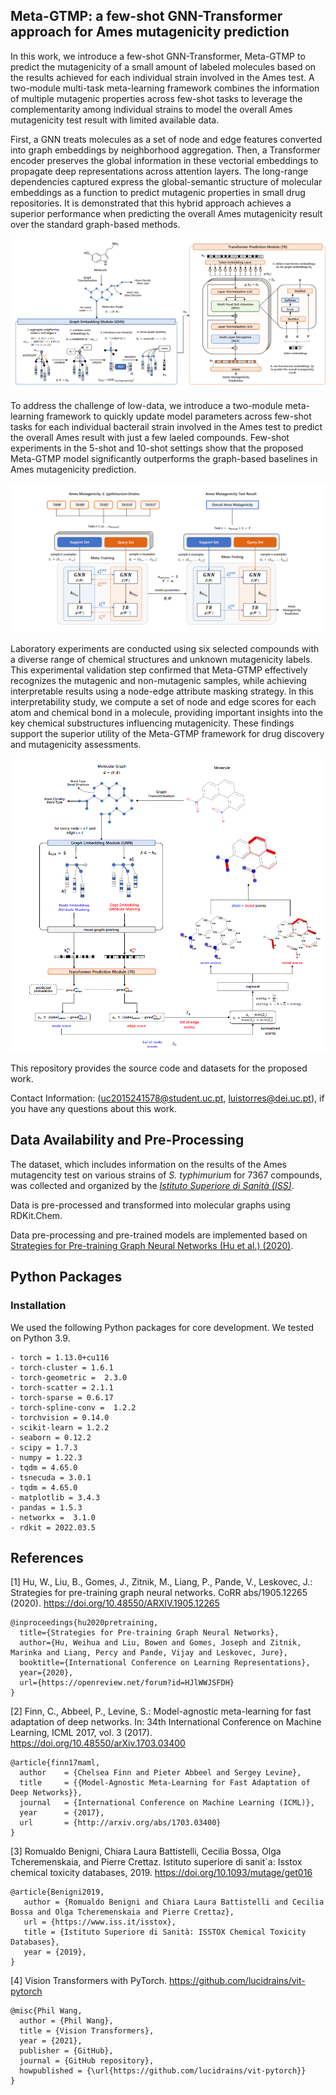 ## Meta-GTMP: a few-shot GNN-Transformer approach for Ames mutagenicity prediction

In this work, we introduce a few-shot GNN-Transformer, Meta-GTMP to predict the mutagenicity of a small amount of labeled molecules based on the results achieved for each individual strain involved in the Ames test. A two-module multi-task meta-learning framework combines the information of multiple mutagenic properties across few-shot tasks to leverage the complementarity among individual strains to model the overall Ames mutagenicity test result with limited available data. 

First, a GNN treats molecules as a set of node and edge features converted into graph embeddings by neighborhood aggregation. Then, a Transformer encoder preserves the global information in these vectorial embeddings to propagate deep representations across attention layers. The long-range dependencies captured express the global-semantic structure of molecular embeddings as a function to predict mutagenic properties in small drug repositories. It is demonstrated that this hybrid approach achieves a superior performance when predicting the overall Ames mutagenicity result over the standard graph-based methods.

![ScreenShot](figures/gnntr.png?raw=true)

To address the challenge of low-data, we introduce a two-module meta-learning framework to quickly update model parameters across few-shot tasks for each individual bacterail strain involved in the Ames test to predict the overall Ames result with just a few laeled compounds. Few-shot experiments in the 5-shot and 10-shot settings show that the proposed Meta-GTMP model significantly outperforms the graph-based baselines in Ames mutagenicity prediction.

![ScreenShot](figures/meta.png?raw=true)

Laboratory experiments are conducted using six selected compounds with a diverse range of chemical structures and unknown mutagenicity labels. This experimental validation step confirmed that Meta-GTMP effectively recognizes the mutagenic and non-mutagenic samples, while achieving interpretable results using a node-edge attribute masking strategy. In this interpretability study, we compute a set of node and edge scores for each atom and chemical bond in a molecule, providing important insights into the key chemical substructures influencing mutagenicity. These findings support the superior utility of the Meta-GTMP framework for drug discovery and mutagenicity assessments.

![ScreenShot](figures/node-edge-mask.png?raw=true)

This repository provides the source code and datasets for the proposed work.

Contact Information: (uc2015241578@student.uc.pt, luistorres@dei.uc.pt), if you have any questions about this work.

## Data Availability and Pre-Processing

The dataset, which includes information on the results of the Ames mutagencity test on various strains of *S. typhimurium* for 7367 compounds, was collected and organized by the [*Istituto Superiore di Sanità (ISS)*](http://https://www.iss.it/isstox).

Data is pre-processed and transformed into molecular graphs using RDKit.Chem. 

Data pre-processing and pre-trained models are implemented based on [Strategies for Pre-training Graph Neural Networks (Hu et al.) (2020)](https://arxiv.org/abs/1905.12265).

## Python Packages

### Installation
We used the following Python packages for core development. We tested on Python 3.9.

```
- torch = 1.13.0+cu116 
- torch-cluster = 1.6.1
- torch-geometric =  2.3.0
- torch-scatter = 2.1.1
- torch-sparse = 0.6.17
- torch-spline-conv =  1.2.2
- torchvision = 0.14.0
- scikit-learn = 1.2.2
- seaborn = 0.12.2
- scipy = 1.7.3
- numpy = 1.22.3
- tqdm = 4.65.0
- tsnecuda = 3.0.1
- tqdm = 4.65.0
- matplotlib = 3.4.3 
- pandas = 1.5.3 
- networkx =  3.1.0
- rdkit = 2022.03.5

```

## References

[1] Hu, W., Liu, B., Gomes, J., Zitnik, M., Liang, P., Pande, V., Leskovec, J.: Strategies for pre-training graph neural networks. CoRR abs/1905.12265 (2020). https://doi.org/10.48550/ARXIV.1905.12265

```
@inproceedings{hu2020pretraining,
  title={Strategies for Pre-training Graph Neural Networks},
  author={Hu, Weihua and Liu, Bowen and Gomes, Joseph and Zitnik, Marinka and Liang, Percy and Pande, Vijay and Leskovec, Jure},
  booktitle={International Conference on Learning Representations},
  year={2020},
  url={https://openreview.net/forum?id=HJlWWJSFDH}
}
```

[2] Finn, C., Abbeel, P., Levine, S.: Model-agnostic meta-learning for fast adaptation of deep networks. In: 34th International Conference on Machine Learning, ICML 2017, vol. 3 (2017). https://doi.org/10.48550/arXiv.1703.03400

```
@article{finn17maml,
  author    = {Chelsea Finn and Pieter Abbeel and Sergey Levine},
  title     = {{Model-Agnostic Meta-Learning for Fast Adaptation of Deep Networks}},
  journal   = {International Conference on Machine Learning (ICML)},
  year      = {2017},
  url       = {http://arxiv.org/abs/1703.03400}
}
```

[3] Romualdo Benigni, Chiara Laura Battistelli, Cecilia Bossa,
Olga Tcheremenskaia, and Pierre Crettaz. Istituto
superiore di sanit`a: Isstox chemical toxicity databases,
2019. https://doi.org/10.1093/mutage/get016

```
@article{Benigni2019,
   author = {Romualdo Benigni and Chiara Laura Battistelli and Cecilia Bossa and Olga Tcheremenskaia and Pierre Crettaz},
   url = {https://www.iss.it/isstox},
   title = {Istituto Superiore di Sanità: ISSTOX Chemical Toxicity Databases},
   year = {2019},
}

```
[4] Vision Transformers with PyTorch. https://github.com/lucidrains/vit-pytorch

```
@misc{Phil Wang,
  author = {Phil Wang},
  title = {Vision Transformers},
  year = {2021},
  publisher = {GitHub},
  journal = {GitHub repository},
  howpublished = {\url{https://github.com/lucidrains/vit-pytorch}}
}



```
